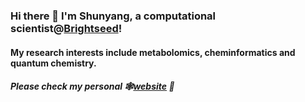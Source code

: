 ### Hi there 👋 I'm Shunyang, a computational scientist@[Brightseed](https://www.brightseedbio.com/)!
#### My research interests include metabolomics, cheminformatics and quantum chemistry.
##### Please check my personal 🕸️[website](https://shunyangwang.com/) 🔭

<!--
**Shunyang2018/Shunyang2018** is a ✨ _special_ ✨ repository because its `README.md` (this file) appears on your GitHub profile.

Here are some ideas to get you started:

- 🔭 I’m currently working on ...
- 🌱 I’m currently learning ...
- 👯 I’m looking to collaborate on ...
- 🤔 I’m looking for help with ...
- 💬 Ask me about ...
- 📫 How to reach me: ...
- 😄 Pronouns: ...
- ⚡ Fun fact: ...
-->
